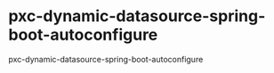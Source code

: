 # pxc-dynamic-datasource-spring-boot-autoconfigure
pxc-dynamic-datasource-spring-boot-autoconfigure
